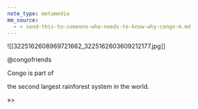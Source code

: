 ```yaml
---
note_type: metamedia
mm_source:
  - - send-this-to-someone-who-needs-to-know-why-congo-m.md
---
```


![[3225162608969721662_3225162603609212177.jpg]]

@congofriends

Congo is part of

the second largest
rainforest system
in the world.

»>

